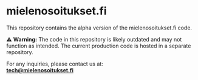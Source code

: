 # mielenosoitukset.fi

This repository contains the alpha version of the mielenosoitukset.fi code.

⚠️ **Warning:** The code in this repository is likely outdated and may not function as intended. The current production code is hosted in a separate repository.

For any inquiries, please contact us at:  
**tech@mielenosoitukset.fi** 